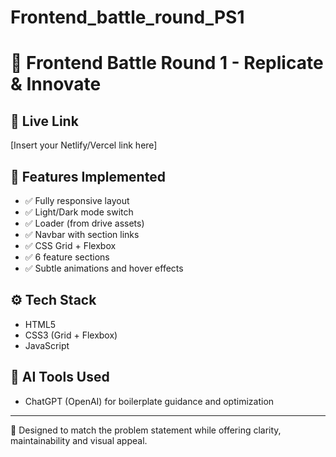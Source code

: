 # Frontend_battle_round_PS1
# 🧩 Frontend Battle Round 1 - Replicate & Innovate

## 🔗 Live Link

[Insert your Netlify/Vercel link here]

## 🚀 Features Implemented

- ✅ Fully responsive layout
- ✅ Light/Dark mode switch
- ✅ Loader (from drive assets)
- ✅ Navbar with section links
- ✅ CSS Grid + Flexbox
- ✅ 6 feature sections
- ✅ Subtle animations and hover effects

## ⚙️ Tech Stack

- HTML5
- CSS3 (Grid + Flexbox)
- JavaScript

## 🧠 AI Tools Used

- ChatGPT (OpenAI) for boilerplate guidance and optimization

---

🎯 Designed to match the problem statement while offering clarity, maintainability and visual appeal.
